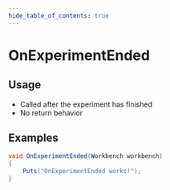 ```yaml
---
hide_table_of_contents: true
---
```


# OnExperimentEnded

## Usage

* Called after the experiment has finished
* No return behavior

## Examples

```csharp title=""
void OnExperimentEnded(Workbench workbench)
{
    Puts("OnExperimentEnded works!");
}
```
